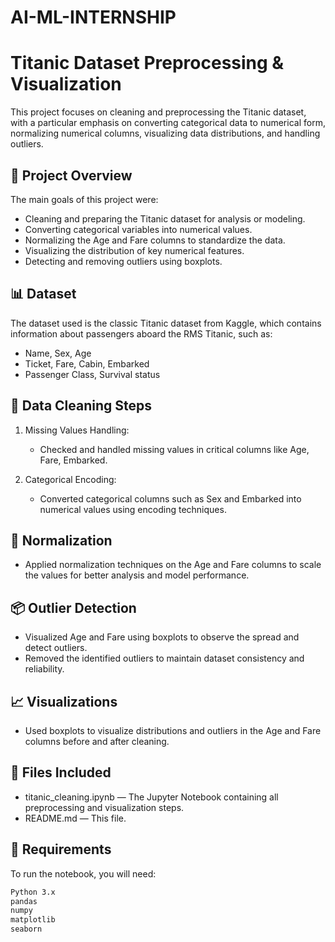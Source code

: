 # AI-ML-INTERNSHIP
# Titanic Dataset Preprocessing & Visualization

This project focuses on cleaning and preprocessing the Titanic dataset, with a particular emphasis on converting categorical data to numerical form, normalizing numerical columns, visualizing data distributions, and handling outliers.

## 📂 Project Overview

The main goals of this project were:

- Cleaning and preparing the Titanic dataset for analysis or modeling.
- Converting categorical variables into numerical values.
- Normalizing the Age and Fare columns to standardize the data.
- Visualizing the distribution of key numerical features.
- Detecting and removing outliers using boxplots.

## 📊 Dataset

The dataset used is the classic Titanic dataset from Kaggle, which contains information about passengers aboard the RMS Titanic, such as:

- Name, Sex, Age
- Ticket, Fare, Cabin, Embarked
- Passenger Class, Survival status

## 🧹 Data Cleaning Steps

1. Missing Values Handling:
   - Checked and handled missing values in critical columns like Age, Fare, Embarked.

2. Categorical Encoding:
   - Converted categorical columns such as Sex and Embarked into numerical values using encoding techniques.



## 📏 Normalization

- Applied normalization techniques on the Age and Fare columns to scale the values for better analysis and model performance.

## 📦 Outlier Detection

- Visualized Age and Fare using boxplots to observe the spread and detect outliers.
- Removed the identified outliers to maintain dataset consistency and reliability.

## 📈 Visualizations

- Used boxplots to visualize distributions and outliers in the Age and Fare columns before and after cleaning.

## 📁 Files Included

- titanic_cleaning.ipynb — The Jupyter Notebook containing all preprocessing and visualization steps.
- README.md — This file.



## 🧠 Requirements

To run the notebook, you will need:

```bash
Python 3.x
pandas
numpy
matplotlib
seaborn
